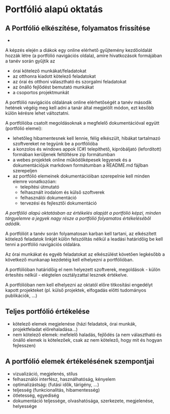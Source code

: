 # Portfólió alapú oktatás

## A Portfólió elkészítése, folyamatos frissítése

- 

A képzés elején a diákok egy online elérhető gyűjtemény kezdőoldalát hozzák létre (a portfólió navigációs oldala),
amire hivatkozások formájában a tanév során gyűjtik az

- órai kötelező munkákat/feladatokat
- az otthonra kiadott kötelező feladatokat
- az órai és otthoni választható és szorgalmi feladatokat
- az önálló fejlődést bemutató munkákat
- a csoportos projektmunkát

A portfólió navigációs oldalának online elérhetőségét a tanév második hetének végéig meg kell adni a tanár által megjelölt módon, ezt később külön kérésre lehet változtatni.

A portfólióba csatolt megoldásoknak a megfelelő dokumentációval együtt (portfólió elemei):

- lehetőleg hibamentesnek kell lennie, félig elkészült, hibákat tartalmazó szoftvereket ne tegyünk be a portfólióba
- a konzolos és windows appok (C#) telepíthető, kipróbáljató (lefordított) formában kerüljenek feltöltésre zip formátumban
- a webes projektek online működőképesek legyenek és a dokumentációjuk markdown formátumban a README.md fájlban szerepeljen
- az portfólió elemeinek dokumentációiban szerepelnie kell minden elemre vonatkozóan:
    - telepítési útmutató
    - felhasznált irodalom és külső szoftverek
    - felhasználói dokumentáció
    - tervezési és fejlesztői dokumentáció

*A portfólió alapú oktatásban az értékelés alapját a portfólió képzi, minden tárgyelemre a jegyek nagy része a portfólió folyamatos értékeléséből adódik.*

A portfóliót a tanév során folyamatosan karban kell tartani, az elkészített kötelező feladatok linkjét külön felszólítás nélkül a leadási határidőig be kell tenni a portfólió navigációs oldalára.

Az órai munkákat és egyéb feladatokat az elkészülést követően legkésőbb a következő munkanap kezdetéig kell elhelyezni a portfólióban.

A portfólióban határidőig el nem helyezett szoftverek, megoldások - külön értesítés nélkül - elégtelen osztályzattal lesznek értékelve.

A portfólióban nem kell elhelyezni az oktatól előre titkosítási engedélyt kapott projekteket (pl. külső projektek, elfogadás előtti tudományos publikációk, ...)

## Teljes portfólió értékelése

- kötelező elemek megjelenése (házi feladatok, órai munkák, projektfeladat előrehaladása...)
- nem kötelező elemek: mefelelő haladás, fejlődés (a nem választható és önálló elemek is kötelezőek, csak az nem kötelező, hogy mit és hogyan fejlesszen)

## A portfólió elemek értékelésének szempontjai

- vizualizáció, megjelenés, stílus
- felhasználói interfész, használhatóság, kényelem
- optimalizástság: (futási idők, tárigény, ...)
- teljesség (funkcionalitás, hibamentesség)
- ötletesség, egyediség
- dokumentáció teljessége, olvashatósága, szerkezete, megjelenése, helyessége